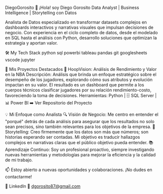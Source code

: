 DiegoGorosito
👋 ¡Hola! soy Diego Gorosito
Data Analyst | Business Intelligence | Storytelling con Datos

Analista de Datos especializado en transformar datasets complejos en dashboards interactivos y narrativas visuales que impulsan decisiones de negocio. Con experiencia en el ciclo completo de datos, desde el modelado en SQL hasta el análisis con Python, desarrollo soluciones que optimizan la estrategia y aportan valor.

🛠️ My Tech Stack
python    sql    powerbi    tableau    pandas    git    googlesheets    vscode    jupyter

🚀 Mis Proyectos Destacados
🏀 HoopVision: Análisis de Rendimiento y Valor en la NBA
Descripción: Análisis que brinda un enfoque estratégico sobre el desempeño de los jugadores, explorando cómo sus atributos y evolución impactan en su valor. El resultado es un dashboard que permite a los cuerpos técnicos clasificar jugadores por su relación rendimiento-costo, favoreciendo la toma de decisiones.
Herramientas: Python | 🗄️ SQL Server | 📊 Power BI
➡️ Ver Repositorio del Proyecto

💡 Mi Enfoque como Analista
🔍 Visión de Negocio: Me centro en entender el "porqué" detrás de cada análisis para asegurar que los resultados no solo sean precisos, sino también relevantes para los objetivos de la empresa.
📖 Storytelling: Creo firmemente que los datos son más que números; son historias esperando ser contadas. Mi objetivo es traducir hallazgos complejos en narrativas claras que el público objetivo pueda entender.
📚 Aprendizaje Continuo: Soy un profesional proactivo, siempre investigando nuevas herramientas y metodologías para mejorar la eficiencia y la calidad de mi trabajo.

📫 Estoy abierto a nuevas oportunidades y colaboraciones. ¡No dudes en contactarme!

🔗 LinkedIn
📧 dgorosito87@gmail.com
